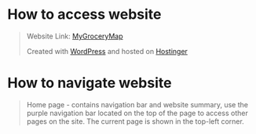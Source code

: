 # How to access website

> Website Link: [MyGroceryMap](https://mygrocerymap.net)
>
> Created with [WordPress](https://wordpress.com) and hosted on [Hostinger](https://www.hostinger.com)
> 

# How to navigate website

> Home page - contains navigation bar and website summary, use the purple navigation bar located on the top of the page to access other pages on the site. The current page is shown in the top-left corner.
>
> 
